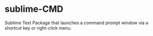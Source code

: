 sublime-CMD
===========

Sublime Text Package that launches a command prompt window via a shortcut key or right-click menu.

